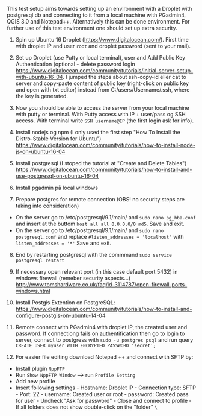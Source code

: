 This test setup aims towards setting up an environment with a Droplet with postgresql db and connecting to it from a local machine with PGadmin4, QGIS 3.0 and Notepad++. Alternatively this can be done environment. For further use of this test environment one should set up extra security.

1) Spin up Ubuntu 16 Droplet (https://www.digitalocean.com/). First time with droplet IP and user `root` and droplet password (sent to your mail).

2) Set up Droplet (use Putty or local terminal), user and Add Public Key Authentication (optional - delete password login 
https://www.digitalocean.com/community/tutorials/initial-server-setup-with-ubuntu-16-04. I jumped the steps about ssh-copy-id eller cat to server and copy-paste content of public key (right-click on public key and open with txt editor) instead from C:/users/Username/.ssh, where the key is generated.

3) Now you should be able to access the server from your local machine with putty or terminal. With Putty access with IP + user/pass og SSH access. With terminal write `SSH username@IP` (the first login ask for info).

4) Install nodejs og npm (I only used the first step "How To Install the Distro-Stable Version for Ubuntu")
https://www.digitalocean.com/community/tutorials/how-to-install-node-js-on-ubuntu-16-04

5) Install postgresql (I stoped the tutorial at "Create and Delete Tables")
https://www.digitalocean.com/community/tutorials/how-to-install-and-use-postgresql-on-ubuntu-16-04

6) Install pgadmin på local windows

7) Prepare postgres for remote connection (OBS! no security steps are taking into consideration)
- On the server go to /etc/postgresql/9.1/main/ and `sudo nano pg_hba.conf` and insert at the buttom `host all all 0.0.0.0/0 md5`. Save and exit.
- On the server go to /etc/postgresql/9.1/main/ and `sudo nano postgresql.conf` and replace `#listen_addresses = 'localhost'` with `listen_addresses = '*'` Save and exit.

8) End by restarting postgresql with the commmand `sudo service postgresql restart`

9) If necessary open relevant port (in this case default port 5432) in windows firewall (remeber security aspects...)
http://www.tomshardware.co.uk/faq/id-3114787/open-firewall-ports-windows.html

10) Install Postgis Extention on PostgreSQL: 
https://www.digitalocean.com/community/tutorials/how-to-install-and-configure-postgis-on-ubuntu-14-04

11) Remote connect with PGadmin4 with droplet IP, the created user and password. If connectiong fails on authentification then go to login to server, connect to postgress with `sudo -u postgres psql` and run query `CREATE USER myuser WITH ENCRYPTED PASSWORD 'secret';`

12) For easier file editing download Notepad ++ and connect with SFTP by:
- Install plugin `NppFTP`
- Run `Show NppFTP Window` --> run `Profile Setting`
- Add new profile
- Insert following settings
      - Hostname: Droplet IP
      - Connection type: SFTP
      - Port: 22
      - username: Created user or root
      - password: Created pass for user
      - Uncheck "Ask for password"
      - Close and connect to profile
      - If all folders does not show double-click on the "folder" `\`
      
   
